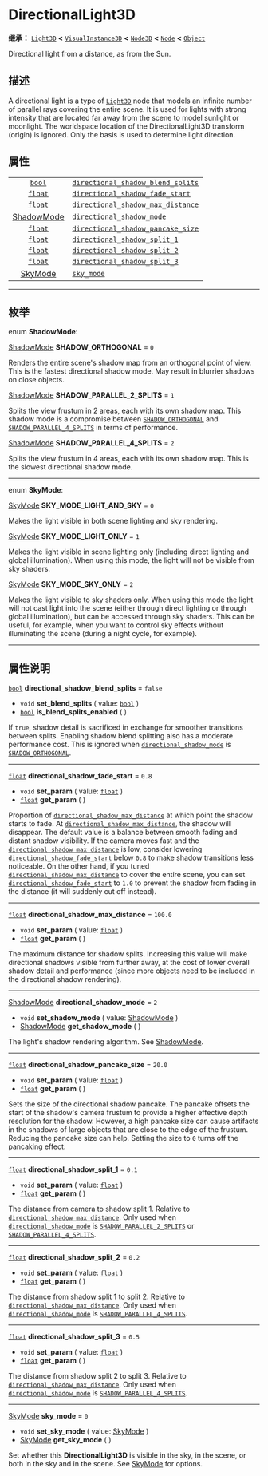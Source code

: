 <!-- ⚠ 请勿编辑本文件 ⚠ -->
<!-- 本文档使用脚本从 WeDot 引擎源码仓库生成。 -->
<!-- 生成脚本：https://github.com/WeDot-Engine/WeDot/tree/master/doc/tools/make_md.py； -->
<!-- 原文件：https://github.com/WeDot-Engine/WeDot/tree/master/doc/classes/DirectionalLight3D.xml。 -->

<div id="_class_directionallight3d"></div>

# DirectionalLight3D

**继承：** [`Light3D`](class_light3d.md) **<** [`VisualInstance3D`](class_visualinstance3d.md) **<** [`Node3D`](class_node3d.md) **<** [`Node`](class_node.md) **<** [`Object`](class_object.md)

Directional light from a distance, as from the Sun.

## 描述

A directional light is a type of [`Light3D`](class_light3d.md) node that models an infinite number of parallel rays covering the entire scene. It is used for lights with strong intensity that are located far away from the scene to model sunlight or moonlight. The worldspace location of the DirectionalLight3D transform (origin) is ignored. Only the basis is used to determine light direction.

## 属性

|||
|:-:|:--|
| [`bool`](class_bool.md)                           | [`directional_shadow_blend_splits`](class_directionallight3d.md#class_directionallight3d_property_directional_shadow_blend_splits) | ``false`` |
| [`float`](class_float.md)                         | [`directional_shadow_fade_start`](class_directionallight3d.md#class_directionallight3d_property_directional_shadow_fade_start)     | ``0.8``   |
| [`float`](class_float.md)                         | [`directional_shadow_max_distance`](class_directionallight3d.md#class_directionallight3d_property_directional_shadow_max_distance) | ``100.0`` |
| [ShadowMode](#enum_directionallight3d_shadowmode) | [`directional_shadow_mode`](class_directionallight3d.md#class_directionallight3d_property_directional_shadow_mode)                 | ``2``     |
| [`float`](class_float.md)                         | [`directional_shadow_pancake_size`](class_directionallight3d.md#class_directionallight3d_property_directional_shadow_pancake_size) | ``20.0``  |
| [`float`](class_float.md)                         | [`directional_shadow_split_1`](class_directionallight3d.md#class_directionallight3d_property_directional_shadow_split_1)           | ``0.1``   |
| [`float`](class_float.md)                         | [`directional_shadow_split_2`](class_directionallight3d.md#class_directionallight3d_property_directional_shadow_split_2)           | ``0.2``   |
| [`float`](class_float.md)                         | [`directional_shadow_split_3`](class_directionallight3d.md#class_directionallight3d_property_directional_shadow_split_3)           | ``0.5``   |
| [SkyMode](#enum_directionallight3d_skymode)       | [`sky_mode`](class_directionallight3d.md#class_directionallight3d_property_sky_mode)                                               | ``0``     |

<!-- rst-class:: classref-section-separator -->

---

## 枚举

<div id="_class_enum_directionallight3d_shadowmode"></div>

enum **ShadowMode**: <div id="enum_directionallight3d_shadowmode"></div>

<div id="_class_directionallight3d_constant_shadow_orthogonal"></div>

[ShadowMode](#enum_directionallight3d_shadowmode) **SHADOW_ORTHOGONAL** = ``0``

Renders the entire scene's shadow map from an orthogonal point of view. This is the fastest directional shadow mode. May result in blurrier shadows on close objects.

<div id="_class_directionallight3d_constant_shadow_parallel_2_splits"></div>

[ShadowMode](#enum_directionallight3d_shadowmode) **SHADOW_PARALLEL_2_SPLITS** = ``1``

Splits the view frustum in 2 areas, each with its own shadow map. This shadow mode is a compromise between [`SHADOW_ORTHOGONAL`](class_directionallight3d.md#class_directionallight3d_constant_shadow_orthogonal) and [`SHADOW_PARALLEL_4_SPLITS`](class_directionallight3d.md#class_directionallight3d_constant_shadow_parallel_4_splits) in terms of performance.

<div id="_class_directionallight3d_constant_shadow_parallel_4_splits"></div>

[ShadowMode](#enum_directionallight3d_shadowmode) **SHADOW_PARALLEL_4_SPLITS** = ``2``

Splits the view frustum in 4 areas, each with its own shadow map. This is the slowest directional shadow mode.

<!-- rst-class:: classref-item-separator -->

---

<div id="_class_enum_directionallight3d_skymode"></div>

enum **SkyMode**: <div id="enum_directionallight3d_skymode"></div>

<div id="_class_directionallight3d_constant_sky_mode_light_and_sky"></div>

[SkyMode](#enum_directionallight3d_skymode) **SKY_MODE_LIGHT_AND_SKY** = ``0``

Makes the light visible in both scene lighting and sky rendering.

<div id="_class_directionallight3d_constant_sky_mode_light_only"></div>

[SkyMode](#enum_directionallight3d_skymode) **SKY_MODE_LIGHT_ONLY** = ``1``

Makes the light visible in scene lighting only (including direct lighting and global illumination). When using this mode, the light will not be visible from sky shaders.

<div id="_class_directionallight3d_constant_sky_mode_sky_only"></div>

[SkyMode](#enum_directionallight3d_skymode) **SKY_MODE_SKY_ONLY** = ``2``

Makes the light visible to sky shaders only. When using this mode the light will not cast light into the scene (either through direct lighting or through global illumination), but can be accessed through sky shaders. This can be useful, for example, when you want to control sky effects without illuminating the scene (during a night cycle, for example).

<!-- rst-class:: classref-section-separator -->

---

## 属性说明

<div id="_class_directionallight3d_property_directional_shadow_blend_splits"></div>

[`bool`](class_bool.md) **directional_shadow_blend_splits** = ``false`` <div id="class_directionallight3d_property_directional_shadow_blend_splits"></div>

- `void` **set_blend_splits** ( value: [`bool`](class_bool.md) )
- [`bool`](class_bool.md) **is_blend_splits_enabled** ( )

If `true`, shadow detail is sacrificed in exchange for smoother transitions between splits. Enabling shadow blend splitting also has a moderate performance cost. This is ignored when [`directional_shadow_mode`](class_directionallight3d.md#class_directionallight3d_property_directional_shadow_mode) is [`SHADOW_ORTHOGONAL`](class_directionallight3d.md#class_directionallight3d_constant_shadow_orthogonal).

<!-- rst-class:: classref-item-separator -->

---

<div id="_class_directionallight3d_property_directional_shadow_fade_start"></div>

[`float`](class_float.md) **directional_shadow_fade_start** = ``0.8`` <div id="class_directionallight3d_property_directional_shadow_fade_start"></div>

- `void` **set_param** ( value: [`float`](class_float.md) )
- [`float`](class_float.md) **get_param** ( )

Proportion of [`directional_shadow_max_distance`](class_directionallight3d.md#class_directionallight3d_property_directional_shadow_max_distance) at which point the shadow starts to fade. At [`directional_shadow_max_distance`](class_directionallight3d.md#class_directionallight3d_property_directional_shadow_max_distance), the shadow will disappear. The default value is a balance between smooth fading and distant shadow visibility. If the camera moves fast and the [`directional_shadow_max_distance`](class_directionallight3d.md#class_directionallight3d_property_directional_shadow_max_distance) is low, consider lowering [`directional_shadow_fade_start`](class_directionallight3d.md#class_directionallight3d_property_directional_shadow_fade_start) below `0.8` to make shadow transitions less noticeable. On the other hand, if you tuned [`directional_shadow_max_distance`](class_directionallight3d.md#class_directionallight3d_property_directional_shadow_max_distance) to cover the entire scene, you can set [`directional_shadow_fade_start`](class_directionallight3d.md#class_directionallight3d_property_directional_shadow_fade_start) to `1.0` to prevent the shadow from fading in the distance (it will suddenly cut off instead).

<!-- rst-class:: classref-item-separator -->

---

<div id="_class_directionallight3d_property_directional_shadow_max_distance"></div>

[`float`](class_float.md) **directional_shadow_max_distance** = ``100.0`` <div id="class_directionallight3d_property_directional_shadow_max_distance"></div>

- `void` **set_param** ( value: [`float`](class_float.md) )
- [`float`](class_float.md) **get_param** ( )

The maximum distance for shadow splits. Increasing this value will make directional shadows visible from further away, at the cost of lower overall shadow detail and performance (since more objects need to be included in the directional shadow rendering).

<!-- rst-class:: classref-item-separator -->

---

<div id="_class_directionallight3d_property_directional_shadow_mode"></div>

[ShadowMode](#enum_directionallight3d_shadowmode) **directional_shadow_mode** = ``2`` <div id="class_directionallight3d_property_directional_shadow_mode"></div>

- `void` **set_shadow_mode** ( value: [ShadowMode](#enum_directionallight3d_shadowmode) )
- [ShadowMode](#enum_directionallight3d_shadowmode) **get_shadow_mode** ( )

The light's shadow rendering algorithm. See [ShadowMode](#enum_directionallight3d_shadowmode).

<!-- rst-class:: classref-item-separator -->

---

<div id="_class_directionallight3d_property_directional_shadow_pancake_size"></div>

[`float`](class_float.md) **directional_shadow_pancake_size** = ``20.0`` <div id="class_directionallight3d_property_directional_shadow_pancake_size"></div>

- `void` **set_param** ( value: [`float`](class_float.md) )
- [`float`](class_float.md) **get_param** ( )

Sets the size of the directional shadow pancake. The pancake offsets the start of the shadow's camera frustum to provide a higher effective depth resolution for the shadow. However, a high pancake size can cause artifacts in the shadows of large objects that are close to the edge of the frustum. Reducing the pancake size can help. Setting the size to `0` turns off the pancaking effect.

<!-- rst-class:: classref-item-separator -->

---

<div id="_class_directionallight3d_property_directional_shadow_split_1"></div>

[`float`](class_float.md) **directional_shadow_split_1** = ``0.1`` <div id="class_directionallight3d_property_directional_shadow_split_1"></div>

- `void` **set_param** ( value: [`float`](class_float.md) )
- [`float`](class_float.md) **get_param** ( )

The distance from camera to shadow split 1. Relative to [`directional_shadow_max_distance`](class_directionallight3d.md#class_directionallight3d_property_directional_shadow_max_distance). Only used when [`directional_shadow_mode`](class_directionallight3d.md#class_directionallight3d_property_directional_shadow_mode) is [`SHADOW_PARALLEL_2_SPLITS`](class_directionallight3d.md#class_directionallight3d_constant_shadow_parallel_2_splits) or [`SHADOW_PARALLEL_4_SPLITS`](class_directionallight3d.md#class_directionallight3d_constant_shadow_parallel_4_splits).

<!-- rst-class:: classref-item-separator -->

---

<div id="_class_directionallight3d_property_directional_shadow_split_2"></div>

[`float`](class_float.md) **directional_shadow_split_2** = ``0.2`` <div id="class_directionallight3d_property_directional_shadow_split_2"></div>

- `void` **set_param** ( value: [`float`](class_float.md) )
- [`float`](class_float.md) **get_param** ( )

The distance from shadow split 1 to split 2. Relative to [`directional_shadow_max_distance`](class_directionallight3d.md#class_directionallight3d_property_directional_shadow_max_distance). Only used when [`directional_shadow_mode`](class_directionallight3d.md#class_directionallight3d_property_directional_shadow_mode) is [`SHADOW_PARALLEL_4_SPLITS`](class_directionallight3d.md#class_directionallight3d_constant_shadow_parallel_4_splits).

<!-- rst-class:: classref-item-separator -->

---

<div id="_class_directionallight3d_property_directional_shadow_split_3"></div>

[`float`](class_float.md) **directional_shadow_split_3** = ``0.5`` <div id="class_directionallight3d_property_directional_shadow_split_3"></div>

- `void` **set_param** ( value: [`float`](class_float.md) )
- [`float`](class_float.md) **get_param** ( )

The distance from shadow split 2 to split 3. Relative to [`directional_shadow_max_distance`](class_directionallight3d.md#class_directionallight3d_property_directional_shadow_max_distance). Only used when [`directional_shadow_mode`](class_directionallight3d.md#class_directionallight3d_property_directional_shadow_mode) is [`SHADOW_PARALLEL_4_SPLITS`](class_directionallight3d.md#class_directionallight3d_constant_shadow_parallel_4_splits).

<!-- rst-class:: classref-item-separator -->

---

<div id="_class_directionallight3d_property_sky_mode"></div>

[SkyMode](#enum_directionallight3d_skymode) **sky_mode** = ``0`` <div id="class_directionallight3d_property_sky_mode"></div>

- `void` **set_sky_mode** ( value: [SkyMode](#enum_directionallight3d_skymode) )
- [SkyMode](#enum_directionallight3d_skymode) **get_sky_mode** ( )

Set whether this **DirectionalLight3D** is visible in the sky, in the scene, or both in the sky and in the scene. See [SkyMode](#enum_directionallight3d_skymode) for options.

[^virtual]: 本方法通常需要用户覆盖才能生效。
[^const]: 本方法无副作用，不会修改该实例的任何成员变量。
[^vararg]: 本方法除了能接受在此处描述的参数外，还能够继续接受任意数量的参数。
[^constructor]: 本方法用于构造某个类型。
[^static]: 调用本方法无需实例，可直接使用类名进行调用。
[^operator]: 本方法描述的是使用本类型作为左操作数的有效运算符。
[^bitfield]: 这个值是由下列位标志构成位掩码的整数。
[^void]: 无返回值。

